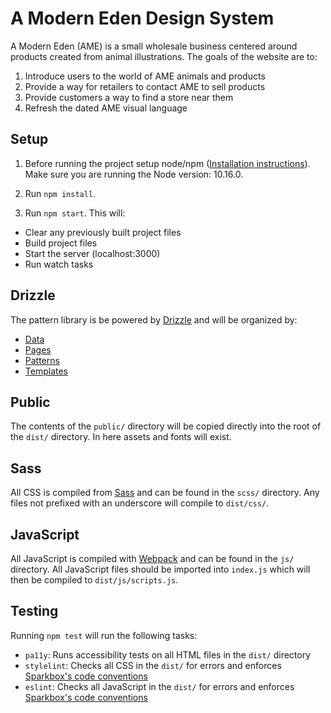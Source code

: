 # A Modern Eden Design System

A Modern Eden (AME) is a small wholesale business centered around products created from animal illustrations. The goals of the website are to:

1. Introduce users to the world of AME animals and products
2. Provide a way for retailers to contact AME to sell products
3. Provide customers a way to find a store near them
4. Refresh the dated AME visual language

Setup
-----

1. Before running the project setup node/npm ([Installation instructions](https://nodejs.org/en/download/)). Make sure you are running the Node version: 10.16.0.

2. Run `npm install`.

3. Run `npm start`. This will:

  - Clear any previously built project files
  - Build project files
  - Start the server (localhost:3000)
  - Run watch tasks

Drizzle
-------

The pattern library is be powered by [Drizzle](https://github.com/cloudfour/drizzle) and will be organized by:
- [Data](https://github.com/cloudfour/drizzle/tree/master/docs#data)
- [Pages](https://github.com/cloudfour/drizzle/tree/master/docs#pages)
- [Patterns](https://github.com/cloudfour/drizzle/tree/master/docs#patterns)
- [Templates](https://github.com/cloudfour/drizzle/tree/master/docs#templates)

Public
------

The contents of the `public/` directory will be copied directly into the root of the `dist/` directory. In here assets and fonts will exist.

Sass
----

All CSS is compiled from [Sass](https://sass-lang.com/) and can be found in the `scss/` directory. Any files not prefixed with an underscore will compile to `dist/css/`.

JavaScript
----------
All JavaScript is compiled with [Webpack](https://webpack.js.org/) and can be found in the `js/` directory. All JavaScript files should be imported into `index.js` which will then be compiled to `dist/js/scripts.js`.

Testing
-------

Running `npm test` will run the following tasks:

- `pa11y`: Runs accessibility tests on all HTML files in the `dist/` directory
- `stylelint`: Checks all CSS  in the `dist/` for errors and enforces [Sparkbox's code conventions](https://www.npmjs.com/package/@sparkbox/stylelint-config-sparkbox)
- `eslint`: Checks all JavaScript  in the `dist/` for errors and enforces [Sparkbox's code conventions](https://www.npmjs.com/package/eslint-config-sparkbox)
